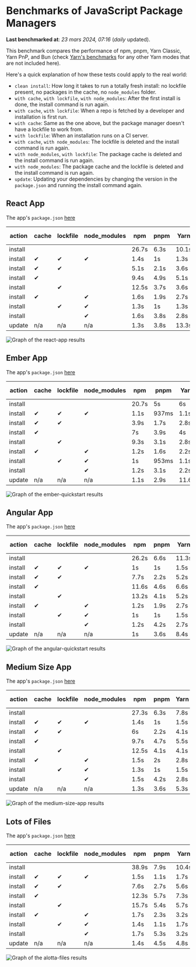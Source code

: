 # Benchmarks of JavaScript Package Managers

**Last benchmarked at**: _23 mars 2024, 07:16_ (_daily_ updated).

This benchmark compares the performance of npm, pnpm, Yarn Classic, Yarn PnP, and Bun (check [Yarn's benchmarks](https://yarnpkg.com/benchmarks) for any other Yarn modes that are not included here).

Here's a quick explanation of how these tests could apply to the real world:

- `clean install`: How long it takes to run a totally fresh install: no lockfile present, no packages in the cache, no `node_modules` folder.
- `with cache`, `with lockfile`, `with node_modules`: After the first install is done, the install command is run again.
- `with cache`, `with lockfile`: When a repo is fetched by a developer and installation is first run.
- `with cache`: Same as the one above, but the package manager doesn't have a lockfile to work from.
- `with lockfile`: When an installation runs on a CI server.
- `with cache`, `with node_modules`: The lockfile is deleted and the install command is run again.
- `with node_modules`, `with lockfile`: The package cache is deleted and the install command is run again.
- `with node_modules`: The package cache and the lockfile is deleted and the install command is run again.
- `update`: Updating your dependencies by changing the version in the `package.json` and running the install command again.

## React App

The app's `package.json` [here](./fixtures/react-app/package.json)

| action  | cache | lockfile | node_modules| npm | pnpm | Yarn | Yarn PnP | Bun |
| ---     | ---   | ---      | ---         | --- | ---  | ---  | ---      | --- |
| install |       |          |             | 26.7s | 6.3s | 10.1s | 2.8s | 1.8s |
| install | ✔     | ✔        | ✔           | 1.4s | 1s | 1.3s | n/a | 62ms |
| install | ✔     | ✔        |             | 5.1s | 2.1s | 3.6s | 1s | 468ms |
| install | ✔     |          |             | 9.4s | 4.9s | 5.1s | 2.5s | 522ms |
| install |       | ✔        |             | 12.5s | 3.7s | 3.6s | 1s | 407ms |
| install | ✔     |          | ✔           | 1.6s | 1.9s | 2.7s | n/a | 81ms |
| install |       | ✔        | ✔           | 1.3s | 1s | 1.3s | n/a | 50ms |
| install |       |          | ✔           | 1.6s | 3.8s | 2.8s | n/a | 72ms |
| update  | n/a | n/a | n/a | 1.3s | 3.8s | 13.3s | 3.3s | 56ms |

<img alt="Graph of the react-app results" src="results/img/react-app.svg" />

## Ember App

The app's `package.json` [here](./fixtures/ember-quickstart/package.json)

| action  | cache | lockfile | node_modules| npm | pnpm | Yarn | Yarn PnP | Bun |
| ---     | ---   | ---      | ---         | --- | ---  | ---  | ---      | --- |
| install |       |          |             | 20.7s | 5s | 6s | 2.4s | 3.2s |
| install | ✔     | ✔        | ✔           | 1.1s | 937ms | 1.1s | n/a | 43ms |
| install | ✔     | ✔        |             | 3.9s | 1.7s | 2.8s | 969ms | 368ms |
| install | ✔     |          |             | 7s | 3.9s | 4s | 2s | 384ms |
| install |       | ✔        |             | 9.3s | 3.1s | 2.8s | 959ms | 338ms |
| install | ✔     |          | ✔           | 1.2s | 1.6s | 2.2s | n/a | 59ms |
| install |       | ✔        | ✔           | 1s | 953ms | 1.1s | n/a | 38ms |
| install |       |          | ✔           | 1.2s | 3.1s | 2.2s | n/a | 52ms |
| update  | n/a | n/a | n/a | 1.1s | 2.9s | 11.6s | 3.5s | 55ms |

<img alt="Graph of the ember-quickstart results" src="results/img/ember-quickstart.svg" />

## Angular App

The app's `package.json` [here](./fixtures/angular-quickstart/package.json)

| action  | cache | lockfile | node_modules| npm | pnpm | Yarn | Yarn PnP | Bun |
| ---     | ---   | ---      | ---         | --- | ---  | ---  | ---      | --- |
| install |       |          |             | 26.2s | 6.6s | 11.3s | 2.9s | 2.2s |
| install | ✔     | ✔        | ✔           | 1s | 1s | 1.5s | n/a | 51ms |
| install | ✔     | ✔        |             | 7.7s | 2.2s | 5.2s | 1.3s | 827ms |
| install | ✔     |          |             | 11.6s | 4.6s | 6.6s | 2.4s | 819ms |
| install |       | ✔        |             | 13.2s | 4.1s | 5.2s | 1.3s | 758ms |
| install | ✔     |          | ✔           | 1.2s | 1.9s | 2.7s | n/a | 53ms |
| install |       | ✔        | ✔           | 1s | 1s | 1.5s | n/a | 38ms |
| install |       |          | ✔           | 1.2s | 4.2s | 2.7s | n/a | 69ms |
| update  | n/a | n/a | n/a | 1s | 3.6s | 8.4s | 2.6s | 38ms |

<img alt="Graph of the angular-quickstart results" src="results/img/angular-quickstart.svg" />

## Medium Size App

The app's `package.json` [here](./fixtures/medium-size-app/package.json)

| action  | cache | lockfile | node_modules| npm | pnpm | Yarn | Yarn PnP | Bun |
| ---     | ---   | ---      | ---         | --- | ---  | ---  | ---      | --- |
| install |       |          |             | 27.3s | 6.3s | 7.8s | 3s | 2.1s |
| install | ✔     | ✔        | ✔           | 1.4s | 1s | 1.5s | n/a | 37ms |
| install | ✔     | ✔        |             | 6s | 2.2s | 4.1s | 1.3s | 506ms |
| install | ✔     |          |             | 9.7s | 4.7s | 5.5s | 2.5s | 487ms |
| install |       | ✔        |             | 12.5s | 4.1s | 4.1s | 1.2s | 479ms |
| install | ✔     |          | ✔           | 1.5s | 2s | 2.8s | n/a | 53ms |
| install |       | ✔        | ✔           | 1.3s | 1s | 1.5s | n/a | 35ms |
| install |       |          | ✔           | 1.5s | 4.2s | 2.8s | n/a | 57ms |
| update  | n/a | n/a | n/a | 1.3s | 3.6s | 5.3s | 2.4s | 48ms |

<img alt="Graph of the medium-size-app results" src="results/img/medium-size-app.svg" />

## Lots of Files

The app's `package.json` [here](./fixtures/alotta-files/package.json)

| action  | cache | lockfile | node_modules| npm | pnpm | Yarn | Yarn PnP | Bun |
| ---     | ---   | ---      | ---         | --- | ---  | ---  | ---      | --- |
| install |       |          |             | 38.9s | 7.9s | 10.4s | 3.5s | 3.3s |
| install | ✔     | ✔        | ✔           | 1.5s | 1.1s | 1.7s | n/a | 62ms |
| install | ✔     | ✔        |             | 7.6s | 2.7s | 5.6s | 1.4s | 710ms |
| install | ✔     |          |             | 12.3s | 5.7s | 7.3s | 2.9s | 719ms |
| install |       | ✔        |             | 15.7s | 5.4s | 5.7s | 1.4s | 702ms |
| install | ✔     |          | ✔           | 1.7s | 2.3s | 3.2s | n/a | 94ms |
| install |       | ✔        | ✔           | 1.4s | 1.1s | 1.7s | n/a | 71ms |
| install |       |          | ✔           | 1.7s | 5.3s | 3.2s | n/a | 77ms |
| update  | n/a | n/a | n/a | 1.4s | 4.5s | 4.8s | 3.1s | 120ms |

<img alt="Graph of the alotta-files results" src="results/img/alotta-files.svg" />